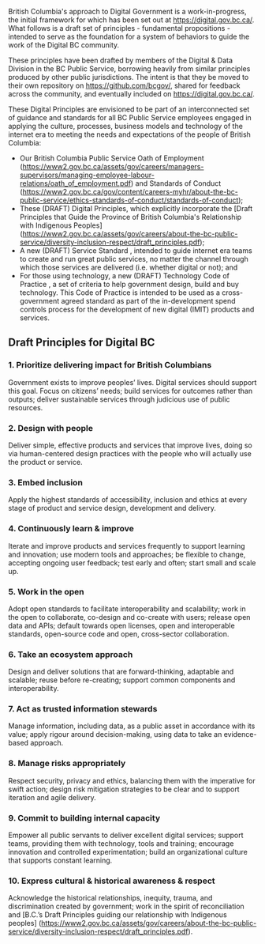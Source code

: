 British Columbia's approach to Digital Government is a work-in-progress, the initial framework for which has been set out at https://digital.gov.bc.ca/. What follows is a draft set of principles - fundamental propositions - intended to serve as the foundation for a system of behaviors to guide the work of the Digital BC community.

These principles have been drafted by members of the Digital & Data Division in the BC Public Service, borrowing heavily from similar principles produced by other public jurisdictions. The intent is that they be moved to their own repository on https://github.com/bcgov/, shared for feedback across the community, and eventually included on https://digital.gov.bc.ca/. 

These Digital Principles are envisioned to be part of an interconnected set of guidance and standards for all BC Public Service employees engaged in applying the culture, processes, business models and technology of the internet era to meeting the needs and expectations of the people of British Columbia: 

* Our British Columbia Public Service Oath of Employment (https://www2.gov.bc.ca/assets/gov/careers/managers-supervisors/managing-employee-labour-relations/oath_of_employment.pdf) and Standards of Conduct (https://www2.gov.bc.ca/gov/content/careers-myhr/about-the-bc-public-service/ethics-standards-of-conduct/standards-of-conduct);
* These (DRAFT) Digital Principles, which explicitly incorporate the [Draft Principles that Guide the Province of British Columbia's Relationship with Indigenous Peoples] (https://www2.gov.bc.ca/assets/gov/careers/about-the-bc-public-service/diversity-inclusion-respect/draft_principles.pdf); 
* A new (DRAFT) Service Standard <link>, intended to guide internet era teams to create and run great public services, no matter the channel through which those services are delivered (i.e. whether digital or not); and
* For those using technology, a new (DRAFT) Technology Code of Practice <link>, a set of criteria to help government design, build and buy technology. This Code of Practice is intended to be used as a cross-government agreed standard as part of the in-development spend controls process for the development of new digital (IMIT) products and services.

## Draft Principles for Digital BC

### 1.       Prioritize delivering impact for British Columbians
Government exists to improve peoples’ lives. Digital services should support this goal. Focus on citizens’ needs; build services for outcomes rather than outputs; deliver sustainable services through judicious use of public resources.

### 2.       Design with people
Deliver simple, effective products and services that improve lives, doing so via human-centered design practices with the people who will actually use the product or service.

### 3.       Embed inclusion
Apply the highest standards of accessibility, inclusion and ethics at every stage of product and service design, development and delivery.

### 4.       Continuously learn & improve
Iterate and improve products and services frequently to support learning and innovation; use modern tools and approaches; be flexible to change, accepting ongoing user feedback; test early and often; start small and scale up.

### 5.       Work in the open
Adopt open standards to facilitate interoperability and scalability; work in the open to collaborate, co-design and co-create with users; release open data and APIs; default towards open licenses, open and interoperable standards, open-source code and open, cross-sector collaboration.

### 6.       Take an ecosystem approach
Design and deliver solutions that are forward-thinking, adaptable and scalable; reuse before re-creating; support common components and interoperability.

### 7.       Act as trusted information stewards
Manage information, including data, as a public asset in accordance with its value; apply rigour around decision-making, using data to take an evidence-based approach.

### 8.       Manage risks appropriately
Respect security, privacy and ethics, balancing them with the imperative for swift action; design risk mitigation strategies to be clear and to support iteration and agile delivery.

### 9.       Commit to building internal capacity
Empower all public servants to deliver excellent digital services; support teams, providing them with technology, tools and training; encourage innovation and controlled experimentation; build an organizational culture that supports constant learning.

### 10.      Express cultural & historical awareness & respect
Acknowledge the historical relationships, inequity, trauma, and discrimination created by government; work in the spirit of reconciliation and [B.C.’s Draft Principles guiding our relationship with Indigenous peoples] (https://www2.gov.bc.ca/assets/gov/careers/about-the-bc-public-service/diversity-inclusion-respect/draft_principles.pdf).

